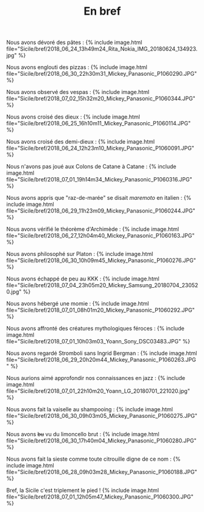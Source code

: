 ﻿---
title: "En bref"
permalink: /Sicile/bref/
sidebar:
  nav: "sicile"
---

Nous avons dévoré des pâtes :
{% include image.html file="Sicile/bref/2018_06_24_13h49m24_Rita_Nokia_IMG_20180624_134923.jpg" %}

Nous avons englouti des pizzas :
{% include image.html file="Sicile/bref/2018_06_30_22h30m31_Mickey_Panasonic_P1060290.JPG" %}

Nous avons observé des vespas :
{% include image.html file="Sicile/bref/2018_07_02_15h32m20_Mickey_Panasonic_P1060344.JPG" %}

Nous avons croisé des dieux :
{% include image.html file="Sicile/bref/2018_06_25_16h10m11_Mickey_Panasonic_P1060114.JPG" %}

Nous avons croisé des demi-dieux :
{% include image.html file="Sicile/bref/2018_06_24_12h23m10_Mickey_Panasonic_P1060091.JPG" %}

Nous n'avons pas joué aux Colons de Catane à Catane :
{% include image.html file="Sicile/bref/2018_07_01_19h14m34_Mickey_Panasonic_P1060316.JPG" %}

Nous avons appris que "raz-de-marée" se disait *maremoto* en italien :
{% include image.html file="Sicile/bref/2018_06_29_11h23m09_Mickey_Panasonic_P1060244.JPG" %}

Nous avons vérifié le théorème d'Archimède :
{% include image.html file="Sicile/bref/2018_06_27_12h04m40_Mickey_Panasonic_P1060163.JPG" %}

Nous avons philosophé sur Platon :
{% include image.html file="Sicile/bref/2018_06_30_10h09m45_Mickey_Panasonic_P1060276.JPG" %}

Nous avons échappé de peu au KKK :
{% include image.html file="Sicile/bref/2018_07_04_23h05m20_Mickey_Samsung_20180704_230520.jpg" %}

Nous avons hébergé une momie :
{% include image.html file="Sicile/bref/2018_07_01_08h01m20_Mickey_Panasonic_P1060292.JPG" %}

Nous avons affronté des créatures mythologiques féroces :
{% include image.html file="Sicile/bref/2018_07_01_10h03m03_Yoann_Sony_DSC03483.JPG" %}

Nous avons regardé Stromboli sans Ingrid Bergman :
{% include image.html file="Sicile/bref/2018_06_29_20h20m44_Mickey_Panasonic_P1060263.JPG" %}

Nous aurions aimé approfondir nos connaissances en jazz :
{% include image.html file="Sicile/bref/2018_07_01_22h10m20_Yoann_LG_20180701_221020.jpg" %}

Nous avons fait la vaiselle au shampooing :
{% include image.html file="Sicile/bref/2018_06_30_09h03m05_Mickey_Panasonic_P1060275.JPG" %}

Nous avons ~~bu~~ vu du limoncello brut :
{% include image.html file="Sicile/bref/2018_06_30_17h40m04_Mickey_Panasonic_P1060280.JPG" %}

Nous avons fait la sieste comme toute citrouille digne de ce nom :
{% include image.html file="Sicile/bref/2018_06_28_09h03m28_Mickey_Panasonic_P1060188.JPG" %}

Bref, la Sicile c'est triplement le pied !
{% include image.html file="Sicile/bref/2018_07_01_12h05m47_Mickey_Panasonic_P1060300.JPG" %}
